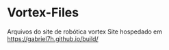 # Vortex-Files
Arquivos do site de robótica vortex
Site hospedado em https://gabriel7h.github.io/build/

